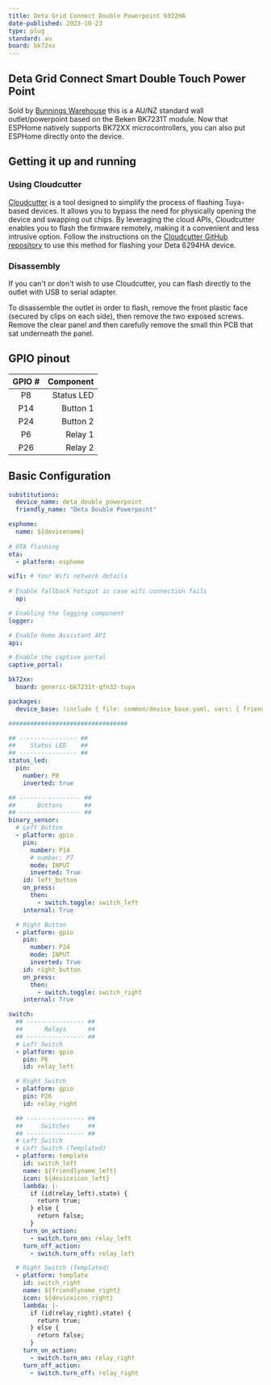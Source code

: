 ```yaml
---
title: Deta Grid Connect Double Powerpoint 6922HA
date-published: 2023-10-23
type: plug
standard: au
board: bk72xx
---
```


## Deta Grid Connect Smart Double Touch Power Point

Sold by [Bunnings Warehouse](https://www.bunnings.com.au/deta-grid-connect-smart-double-touch-power-point_p0098813)
this is a AU/NZ standard wall outlet/powerpoint based on the Beken BK7231T module. Now that ESPHome natively supports BK72XX microcontrollers, you can also put ESPHome directly onto the device.

## Getting it up and running

### Using Cloudcutter

[Cloudcutter](https://github.com/tuya-cloudcutter/tuya-cloudcutter) is a tool designed to simplify the process of flashing Tuya-based devices. It allows you to bypass the need for physically opening the device and swapping out chips. By leveraging the cloud APIs, Cloudcutter enables you to flash the firmware remotely, making it a convenient and less intrusive option. Follow the instructions on the [Cloudcutter GitHub repository](https://github.com/tuya-cloudcutter/tuya-cloudcutter) to use this method for flashing your Deta 6294HA device.

### Disassembly

If you can't or don't wish to use Cloudcutter, you can flash directly to the outlet with USB to serial adapter.

To disassemble the outlet in order to flash, remove the front plastic face (secured by clips on each side),
then remove the two exposed screws. Remove the clear panel and then carefully remove the small thin PCB
that sat underneath the panel.

## GPIO pinout

| GPIO # |   Component   |
|:------:|--------------:|
| P8     |    Status LED |
| P14    |      Button 1 |
| P24    |      Button 2 |
| P6     |       Relay 1 |
| P26    |       Relay 2 |

## Basic Configuration

```yaml
substitutions:
  device_name: deta_double_powerpoint
  friendly_name: "Deta Double Powerpoint"

esphome:
  name: ${devicename}
    
# OTA flashing
ota:
  - platform: esphome

wifi: # Your Wifi network details
  
# Enable fallback hotspot in case wifi connection fails  
  ap:

# Enabling the logging component
logger:

# Enable Home Assistant API
api:

# Enable the captive portal
captive_portal:

bk72xx:
  board: generic-bk7231t-qfn32-tuya

packages:
  device_base: !include { file: common/device_base.yaml, vars: { friendlyname : 'Deta Double Power Point'} }

#################################

## ---------------- ##
##    Status LED    ##
## ---------------- ##
status_led:
  pin:
    number: P8
    inverted: true

## ----------------- ##
##      Buttons      ##
## ----------------- ##
binary_sensor:
  # Left Button
  - platform: gpio
    pin:
      number: P14
      # number: P7
      mode: INPUT
      inverted: True
    id: left_button
    on_press:
      then:
        - switch.toggle: switch_left
    internal: True

  # Right Button
  - platform: gpio
    pin:
      number: P24
      mode: INPUT
      inverted: True
    id: right_button
    on_press:
      then:
        - switch.toggle: switch_right
    internal: True

switch:
  ## ---------------- ##
  ##      Relays      ##
  ## ---------------- ##
  # Left Switch
  - platform: gpio
    pin: P6
    id: relay_left

  # Right Switch
  - platform: gpio
    pin: P26
    id: relay_right

  ## ---------------- ##
  ##     Switches     ##
  ## ---------------- ##
  # Left Switch
  # Left Switch (Templated)
  - platform: template
    id: switch_left
    name: ${friendlyname_left}
    icon: ${deviceicon_left}
    lambda: |-
      if (id(relay_left).state) {
        return true;
      } else {
        return false;
      }
    turn_on_action:
      - switch.turn_on: relay_left
    turn_off_action:
      - switch.turn_off: relay_left

  # Right Switch (Templated)
  - platform: template
    id: switch_right
    name: ${friendlyname_right}
    icon: ${deviceicon_right}
    lambda: |-
      if (id(relay_right).state) {
        return true;
      } else {
        return false;
      }
    turn_on_action:
      - switch.turn_on: relay_right
    turn_off_action:
      - switch.turn_off: relay_right
```
